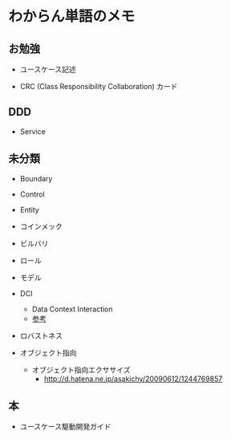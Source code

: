 わからん単語のメモ
======================

## お勉強

* ユースケース記述

* CRC (Class Responsibility Collaboration) カード

## DDD

* Service

## 未分類

* Boundary

* Control

* Entity

* コインメック

* ビルバリ

* ロール

* モデル

* DCI
	* Data Context Interaction
	* [参考](http://modegramming.blogspot.jp/2012/03/dci-data-context-interaction.html)

* ロバストネス

* オブジェクト指向
   * オブジェクト指向エクササイズ
      * <http://d.hatena.ne.jp/asakichy/20090612/1244769857>

## 本

* ユースケース駆動開発ガイド
